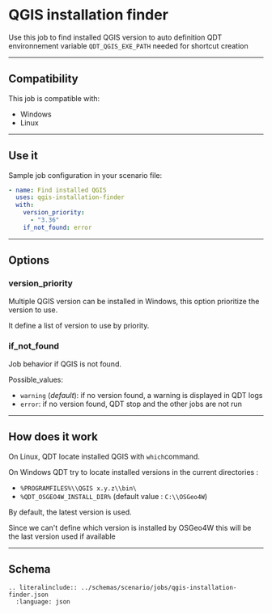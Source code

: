 # QGIS installation finder

Use this job to find installed QGIS version to auto definition QDT environnement variable `QDT_QGIS_EXE_PATH` needed for shortcut creation

----

## Compatibility

This job is compatible with:

- Windows
- Linux

----

## Use it

Sample job configuration in your scenario file:

```yaml
- name: Find installed QGIS
  uses: qgis-installation-finder
  with:
    version_priority:
      - "3.36"
    if_not_found: error
```

----

## Options

### version_priority

Multiple QGIS version can be installed in Windows, this option prioritize the version to use.

It define a list of version to use by priority.

### if_not_found

Job behavior if QGIS is not found.

Possible_values:

- `warning` (_default_): if no version found, a warning is displayed in QDT logs
- `error`: if no version found, QDT stop and the other jobs are not run

----

## How does it work

On Linux, QDT locate installed QGIS with `which`command.

On Windows QDT try to locate installed versions in the current directories :

- `%PROGRAMFILES%\\QGIS x.y.z\\bin\`
- `%QDT_OSGEO4W_INSTALL_DIR%` (default value : `C:\\OSGeo4W`)

By default, the latest version is used.

Since we can't define which version is installed by OSGeo4W this will be the last version used if available

----

## Schema

```{eval-rst}
.. literalinclude:: ../schemas/scenario/jobs/qgis-installation-finder.json
  :language: json
```
